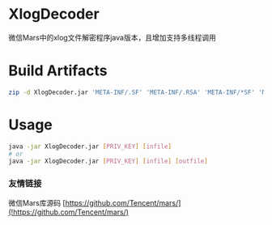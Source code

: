 # XlogDecoder
微信Mars中的xlog文件解密程序java版本，且增加支持多线程调用

# Build Artifacts
```sh
zip -d XlogDecoder.jar 'META-INF/.SF' 'META-INF/.RSA' 'META-INF/*SF' 'META-INF/*DSA'
```

# Usage
```sh
java -jar XlogDecoder.jar [PRIV_KEY] [infile]
# or
java -jar XlogDecoder.jar [PRIV_KEY] [infile] [outfile]
```

### 友情链接
微信Mars库源码 [https://github.com/Tencent/mars/](!https://github.com/Tencent/mars/)
